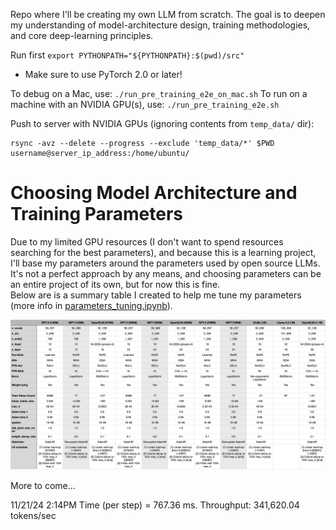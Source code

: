 Repo where I'll be creating my own LLM from scratch. The goal is to deepen my understanding of model-architecture design, training methodologies, and core deep-learning principles.

Run first
`export PYTHONPATH="${PYTHONPATH}:$(pwd)/src"`

- Make sure to use PyTorch 2.0 or later!

To debug on a Mac, use: `./run_pre_training_e2e_on_mac.sh`
To run on a machine with an NVIDIA GPU(s), use: `./run_pre_training_e2e.sh`

Push to server with NVIDIA GPUs (ignoring contents from `temp_data/` dir):
```
rsync -avz --delete --progress --exclude 'temp_data/*' $PWD username@server_ip_address:/home/ubuntu/
```

# Choosing Model Architecture and Training Parameters
Due to my limited GPU resources (I don't want to spend resources searching for the best parameters), and because this is a learning project, I'll base my parameters around the parameters used by open source LLMs. It's not a perfect approach by any means, and choosing parameters can be an entire project of its own, but for now this is fine.  
Below are is a summary table I created to help me tune my parameters (more info in [parameters_tuning.ipynb](./notebooks/parameters_tuning.ipynb)).

![Summary table](./assets/some_open_source_models.png)


More to come...


11/21/24 2:14PM
Time (per step) = 767.36 ms. 
Throughput: 341,620.04 tokens/sec
